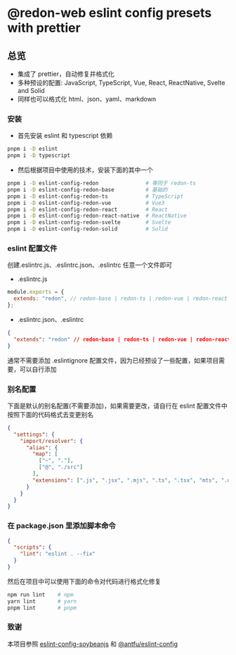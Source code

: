 # @redon-web eslint config presets with prettier

## 总览

- 集成了 prettier，自动修复并格式化
- 多种预设的配置: JavaScript, TypeScript, Vue, React, ReactNative, Svelte and Solid
- 同样也可以格式化 html、json、yaml、markdown

### 安装

- 首先安装 eslint 和 typescript 依赖

```bash
pnpm i -D eslint
pnpm i -D typescript
```

- 然后根据项目中使用的技术，安装下面的其中一个

```bash
pnpm i -D eslint-config-redon               # 等同于 redon-ts
pnpm i -D eslint-config-redon-base          # 基础的
pnpm i -D eslint-config-redon-ts            # TypeScript
pnpm i -D eslint-config-redon-vue           # Vue3
pnpm i -D eslint-config-redon-react         # React
pnpm i -D eslint-config-redon-react-native  # ReactNative
pnpm i -D eslint-config-redon-svelte        # Svelte
pnpm i -D eslint-config-redon-solid         # Solid
```

### eslint 配置文件

创建.eslintrc.js、.eslintrc.json、.eslintrc 任意一个文件即可

- .eslintrc.js

```js
module.exports = {
  extends: "redon", // redon-base | redon-ts | redon-vue | redon-react | redon-react-native | redon-svelte | redon-solid
};
```

- .eslintrc.json、.eslintrc

```json
{
  "extends": "redon" // redon-base | redon-ts | redon-vue | redon-react | redon-react-native | redon-svelte | redon-solid
}
```

通常不需要添加 .eslintignore 配置文件，因为已经预设了一些配置，如果项目需要，可以自行添加

### 别名配置

下面是默认的别名配置(不需要添加)，如果需要更改，请自行在 eslint 配置文件中按照下面的代码格式去变更别名

```json
{
  "settings": {
    "import/resolver": {
      "alias": {
        "map": [
          ["~", "."],
          ["@", "./src"]
        ],
        "extensions": [".js", ".jsx", ".mjs", ".ts", ".tsx", "mts", ".d.ts"]
      }
    }
  }
}
```

### 在 package.json 里添加脚本命令

```json
{
  "scripts": {
    "lint": "eslint . --fix"
  }
}
```

然后在项目中可以使用下面的命令对代码进行格式化修复

```bash
npm run lint    # npm
yarn lint       # yarn
pnpm lint       # pnpm

```

### 致谢

本项目参照 [eslint-config-soybeanjs](https://github.com/honghuangdc/eslint-config-soybeanjs) 和 [@antfu/eslint-config](https://github.com/antfu/eslint-config)
